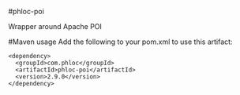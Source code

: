 #phloc-poi

Wrapper around Apache POI  

#Maven usage
Add the following to your pom.xml to use this artifact:
```
<dependency>
  <groupId>com.phloc</groupId>
  <artifactId>phloc-poi</artifactId>
  <version>2.9.0</version>
</dependency>
```
